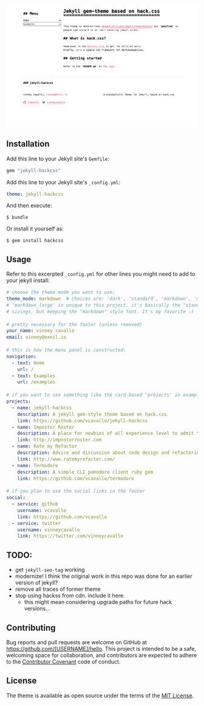 ![screenshot](screenshot.png)

## Installation

Add this line to your Jekyll site's `Gemfile`:

```ruby
gem "jekyll-hackcss"
```

Add this line to your Jekyll site's `_config.yml`:

```yaml
theme: jekyll-hackcss
```

And then execute:

    $ bundle

Or install it yourself as:

    $ gem install hackcss

## Usage

Refer to this excerpted `_config.yml` for other lines you might need to add
to your jekyll install:

```yml
# choose the theme mode you want to use:
theme_mode: markdown  # choices are: 'dark', 'standard', 'markdown', 'markdown_large'
# 'markdown_large' is unique to this project. it's basically the "standard" style
# sizings, but keeping the "markdown" style font. It's my favorite :)

# pretty necessary for the footer (unless removed)
your_name: vinney cavallo
email: vinney@exnil.io

# this is how the menu panel is constructed:
navigation:
  - text: Home
    url: /
  - text: Examples
    url: /examples

# if you want to use something like the card-based 'projects' in examples.html
projects:
  - name: jekyll-hackcss
    description: A jekyll gem-style theme based on hack.css
    link: https://github.com/vcavallo/jekyll-hackcss
  - name: Impostor Roster
    description: A place for newbies of all experience level to admit their shortcomings
    link: http://impostorroster.com
  - name: Rate my Refactor
    description: Advice and discussion about code design and refactoring, crowd-sourced from a community of experts in your field
    link: http://www.ratemyrefactor.com/
  - name: Termodoro
    description: A simple CLI pomodoro client ruby gem
    link: https://github.com/vcavallo/termodoro

# if you plan to use the social links in the footer
social:
  - service: github
    username: vcavallo
    link: https://github.com/vcavallo
  - service: twitter
    username: vinneycavallo
    link: https://twitter.com/vinneycavallo
```

## TODO:

- get `jekyll-seo-tag` working
- modernize! I think the original work in this repo was done for an earlier version of jekyll?
- remove all traces of former theme
- stop using hackss from cdn. include it here.
  - this might mean considering upgrade paths for future hack versions...

## Contributing

Bug reports and pull requests are welcome on GitHub at https://github.com/[USERNAME]/hello. This project is intended to be a safe, welcoming space for collaboration, and contributors are expected to adhere to the [Contributor Covenant](http://contributor-covenant.org) code of conduct.

## License

The theme is available as open source under the terms of the [MIT License](https://opensource.org/licenses/MIT).

